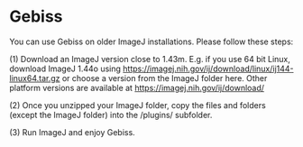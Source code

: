 # Gebiss

You can use Gebiss on older ImageJ installations. Please follow these steps:


(1) Download an ImageJ version close to 1.43m. E.g. if you use 64 bit Linux, download ImageJ 1.44o using https://imagej.nih.gov/ij/download/linux/ij144-linux64.tar.gz or choose a version from the ImageJ folder here. Other platform versions are available at https://imagej.nih.gov/ij/download/


(2) Once you unzipped your ImageJ folder, copy the files and folders (except the ImageJ folder) into the /plugins/ subfolder.


(3) Run ImageJ and enjoy Gebiss.

